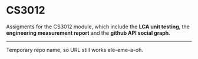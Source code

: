 # CS3012
Assigments for the CS3012 module, which include the __LCA unit testing__, the __engineering measurement report__ and the __github API social graph__.

---

Temporary repo name, so URL still works ele-eme-a-oh.
